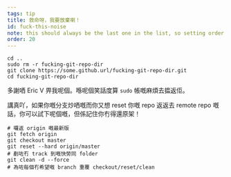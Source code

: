 ```yaml
---
tags: tip
title: 救命呀，我要放棄喇！
id: fuck-this-noise
note: this should always be the last one in the list, so setting order to 20 so I don't have to re-name/re-order it
order: 20
---
```


```git
cd ..
sudo rm -r fucking-git-repo-dir
git clone https://some.github.url/fucking-git-repo-dir.git
cd fucking-git-repo-dir
```

多謝哂 Eric V 畀我呢個。喺呢個笑話度算 `sudo` 帳嘅麻煩去揾返佢。


講真吖，如果你嘅分支炒哂嘅而你又想 reset 你嘅 repo 返返去 remote repo 嘅話，你可以試下呢個嘅，但係記住你冇得還原架！

```git
# 囉返 origin 嘅最新版
git fetch origin
git checkout master
git reset --hard origin/master
# 剷咗冇 track 到嘅快勞同 folder
git clean -d --force
# 為咗每個冇希望嘅 branch 重覆 checkout/reset/clean
```
